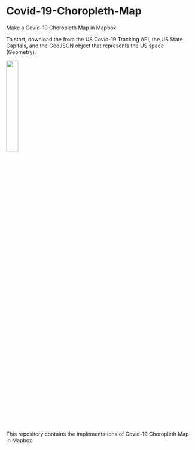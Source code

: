 # Covid-19-Choropleth-Map
Make a Covid-19 Choropleth Map in Mapbox

To start, download the from the  US Covid-19 Tracking API, the US State Capitals, and the GeoJSON object that represents the US space (Geometry).

<IMG src='https://docs.mapbox.com/help/assets/tutorials--choropleth-studio-gl-pt-1--leaflet-choropleth-960-68374658619eb2942aaf55b050660e33.webp' width=25% height=25%>
  
<P> This repository contains the implementations of Covid-19 Choropleth Map in Mapbox<P>


  

